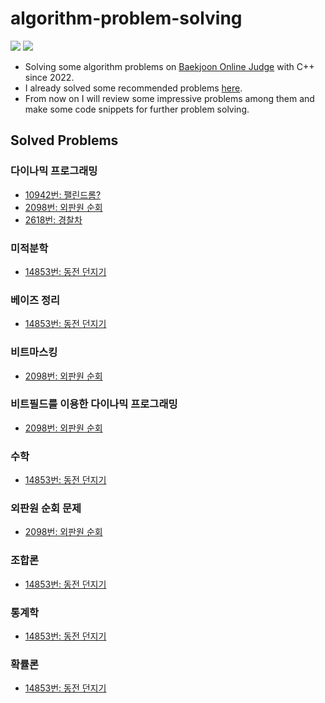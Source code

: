# algorithm-problem-solving

<img src="https://img.shields.io/badge/C++-00599C?style=flat&logo=C%2B%2B&logoColor=white"/> <img src="https://img.shields.io/badge/Python-3776AB?style=flat&logo=Python&logoColor=white"/> 

* Solving some algorithm problems on <a href="https://www.acmicpc.net/">Baekjoon Online Judge</a> with C++ since 2022.
* I already solved some recommended problems <a href="https://plzrun.tistory.com/entry/%EC%95%8C%EA%B3%A0%EB%A6%AC%EC%A6%98-%EB%AC%B8%EC%A0%9C%ED%92%80%EC%9D%B4PS-%EC%8B%9C%EC%9E%91%ED%95%98%EA%B8%B0">here</a>.
* From now on I will review some impressive problems among them and make some code snippets for further problem solving.

## Solved Problems
### 다이나믹 프로그래밍
* <a href="https://www.acmicpc.net/problem/10942"> 10942번: 팰린드롬?</a>
* <a href="https://www.acmicpc.net/problem/2098"> 2098번: 외판원 순회</a>
* <a href="https://www.acmicpc.net/problem/2618"> 2618번: 경찰차</a>

### 미적분학
* <a href="https://www.acmicpc.net/problem/14853"> 14853번: 동전 던지기</a>

### 베이즈 정리
* <a href="https://www.acmicpc.net/problem/14853"> 14853번: 동전 던지기</a>

### 비트마스킹
* <a href="https://www.acmicpc.net/problem/2098"> 2098번: 외판원 순회</a>

### 비트필드를 이용한 다이나믹 프로그래밍
* <a href="https://www.acmicpc.net/problem/2098"> 2098번: 외판원 순회</a>

### 수학
* <a href="https://www.acmicpc.net/problem/14853"> 14853번: 동전 던지기</a>

### 외판원 순회 문제
* <a href="https://www.acmicpc.net/problem/2098"> 2098번: 외판원 순회</a>

### 조합론
* <a href="https://www.acmicpc.net/problem/14853"> 14853번: 동전 던지기</a>

### 통계학
* <a href="https://www.acmicpc.net/problem/14853"> 14853번: 동전 던지기</a>

### 확률론
* <a href="https://www.acmicpc.net/problem/14853"> 14853번: 동전 던지기</a>

